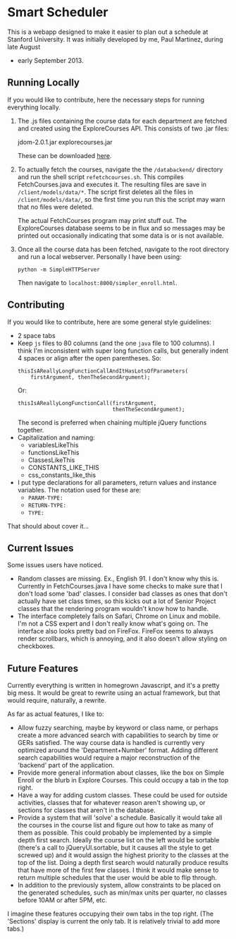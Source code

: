 Smart Scheduler
==============

This is a webapp designed to make it easier to plan out a schedule at Stanford
University. It was initially developed by me, Paul Martinez, during late August
- early September 2013.


Running Locally
---------------

If you would like to contribute, here the necessary steps for running everything
locally.

1. The .js files containing the course data for each department are fetched and
   created using the ExploreCourses API. This consists of two .jar files:

   jdom-2.0.1.jar
   explorecourses.jar

   These can be downloaded [here](http://www.examplesample.com/java/fetch-stanford-courses-from-explore-courses).

2. To actually fetch the courses, navigate the the `/databackend/` directory and
   run the shell script `refetchcourses.sh`. This compiles FetchCourses.java and
   executes it. The resulting files are save in `/client/models/data/*`. The
   script first deletes all the files in `/client/models/data/`, so the first
   time you run this the script may warn that no files were deleted.

   The actual FetchCourses program may print stuff out. The ExploreCourses
   database seems to be in flux and so messages may be printed out occasionally
   indicating that some data is or is not available.

3. Once all the course data has been fetched, navigate to the root directory and
   run a local webserver. Personally I have been using:

   ```
   python -m SimpleHTTPServer
   ```

   Then navigate to `localhost:8000/simpler_enroll.html`.


Contributing
------------

If you would like to contribute, here are some general style guidelines:

- 2 space tabs
- Keep `js` files to 80 columns (and the one `java` file to 100 columns). I
  think I'm inconsistent with super long function calls, but generally indent 4
  spaces or align after the open parentheses. So:
  ```
  thisIsAReallyLongFunctionCallAndItHasLotsOfParameters(
      firstArgument, thenTheSecondArgument);
  ```
  Or:
  ```
  thisIsAReallyLongFunctionCall(firstArgument,
                                thenTheSecondArgument);
  ```
  The second is preferred when chaining multiple jQuery functions together.
- Capitalization and naming:
  + variablesLikeThis
  + functionsLikeThis
  + ClassesLikeThis
  + CONSTANTS_LIKE_THIS
  + css_constants_like_this
- I put type declarations for all parameters, return values and instance
  variables. The notation used for these are:
  + `PARAM-TYPE: `
  + `RETURN-TYPE: `
  + `TYPE: `

That should about cover it...


Current Issues
--------------

Some issues users have noticed.

- Random classes are missing. Ex., English 91. I don't know why this is.
  Currently in FetchCourses.java I have some checks to make sure that I don't
  load some 'bad' classes. I consider bad classes as ones that don't actually
  have set class times, so this kicks out a lot of Senior Project classes that
  the rendering program wouldn't know how to handle.
- The interface completely fails on Safari, Chrome on Linux and mobile. I'm not
  a CSS expert and I don't really know what's going on. The interface also looks
  pretty bad on FireFox. FireFox seems to always render scrollbars, which is
  annoying, and it also doesn't allow styling on checkboxes.


Future Features
---------------

Currently everything is written in homegrown Javascript, and it's a pretty big
mess. It would be great to rewrite using an actual framework, but that would
require, naturally, a rewrite.

As far as actual features, I like to:

- Allow fuzzy searching, maybe by keyword or class name, or perhaps create a
  more advanced search with capabilities to search by time or GERs satisfied.
  The way course data is handled is currently very optimized around the
  'Department+Number' format. Adding different search capabilities would require
  a major reconstruction of the 'backend' part of the application.
- Provide more general information about classes, like the box on Simple Enroll
  or the blurb in Explore Courses. This could occupy a tab in the top right.
- Have a way for adding custom classes. These could be used for outside activities,
  classes that for whatever reason aren't showing up, or sections for classes
  that aren't in the database.
- Provide a system that will 'solve' a schedule. Basically it would take all the
  courses in the course list and figure out how to take as many of them as
  possible. This could probably be implemented by a simple depth first search.
  Ideally the course list on the left would be sortable (there's a call to
  jQueryUI.sortable, but it causes all the style to get screwed up) and it would
  assign the highest priority to the classes at the top of the list. Doing a
  depth first search would naturally produce results that have more of the first
  few classes. I think it would make sense to return multiple schedules that the
  user would be able to flip through.
- In addition to the previously system, allow constraints to be placed on the
  generated schedules, such as min/max units per quarter, no classes before 10AM
  or after 5PM, etc.

I imagine these features occupying their own tabs in the top right. (The
'Sections' display is current the only tab. It is relatively trivial to add more
tabs.)
